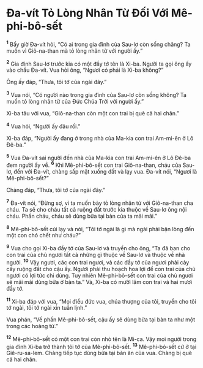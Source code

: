 # Đa-vít Tỏ Lòng Nhân Từ Đối Với Mê-phi-bô-sết
<sup><b>1</b></sup> Bấy giờ Đa-vít hỏi, “Có ai trong gia đình của Sau-lơ còn sống chăng? Ta muốn vì Giô-na-than mà tỏ lòng nhân từ với người ấy.”

<sup><b>2</b></sup> Gia đình Sau-lơ trước kia có một đầy tớ tên là Xi-ba. Người ta gọi ông ấy vào chầu Đa-vít. Vua hỏi ông, “Ngươi có phải là Xi-ba không?”

Ông ấy đáp, “Thưa, tôi tớ của ngài đây.”

<sup><b>3</b></sup> Vua nói, “Có người nào trong gia đình của Sau-lơ còn sống không? Ta muốn tỏ lòng nhân từ của Đức Chúa Trời với người ấy.”

Xi-ba tâu với vua, “Giô-na-than còn một con trai bị què cả hai chân.”

<sup><b>4</b></sup> Vua hỏi, “Người ấy đâu rồi.”

Xi-ba đáp, “Người ấy đang ở trong nhà của Ma-kia con trai Am-mi-ên ở Lô Đê-ba.”

<sup><b>5</b></sup> Vua Đa-vít sai người đến nhà của Ma-kia con trai Am-mi-ên ở Lô Đê-ba đem người ấy về. <sup><b>6</b></sup> Khi Mê-phi-bô-sết con trai Giô-na-than, cháu của Sau-lơ, đến với Đa-vít, chàng sấp mặt xuống đất và lạy vua. Đa-vít nói, “Ngươi là Mê-phi-bô-sết?”

Chàng đáp, “Thưa, tôi tớ của ngài đây.”

<sup><b>7</b></sup> Đa-vít nói, “Đừng sợ, vì ta muốn bày tỏ lòng nhân từ với Giô-na-than cha cháu. Ta sẽ cho cháu tất cả ruộng đất trước kia thuộc về Sau-lơ ông nội cháu. Phần cháu, cháu sẽ dùng bữa tại bàn của ta mãi mãi.”

<sup><b>8</b></sup> Mê-phi-bô-sết cúi lạy và nói, “Tôi tớ ngài là gì mà ngài phải bận lòng đến một con chó chết như cháu?”

<sup><b>9</b></sup> Vua cho gọi Xi-ba đầy tớ của Sau-lơ và truyền cho ông, “Ta đã ban cho con trai của chủ ngươi tất cả những gì thuộc về Sau-lơ và thuộc về nhà người. <sup><b>10</b></sup> Vậy ngươi, các con trai ngươi, và các đầy tớ của ngươi phải cày cấy ruộng đất cho cậu ấy. Ngươi phải thu hoạch hoa lợi để con trai của chủ ngươi có lợi tức chi dùng. Tuy nhiên Mê-phi-bô-sết con trai của chủ ngươi sẽ mãi mãi dùng bữa ở bàn ta.” Vả, Xi-ba có mười lăm con trai và hai mươi đầy tớ.

<sup><b>11</b></sup> Xi-ba đáp với vua, “Mọi điều đức vua, chúa thượng của tôi, truyền cho tôi tớ ngài, tôi tớ ngài xin tuân lịnh.”

Vua phán, “Về phần Mê-phi-bô-sết, cậu ấy sẽ dùng bữa tại bàn ta như một trong các hoàng tử.”

<sup><b>12</b></sup> Mê-phi-bô-sết có một con trai còn nhỏ tên là Mi-ca. Vậy mọi người trong gia đình Xi-ba trở thành tôi tớ của Mê-phi-bô-sết. <sup><b>13</b></sup> Mê-phi-bô-sết cứ ở tại Giê-ru-sa-lem. Chàng tiếp tục dùng bữa tại bàn ăn của vua. Chàng bị què cả hai chân.